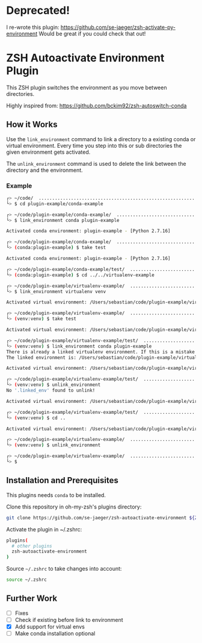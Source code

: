 # Deprecated!

I re-wrote this plugin: https://github.com/se-jaeger/zsh-activate-py-environment
Would be great if you could check that out!






# ZSH Autoactivate Environment Plugin

This ZSH plugin switches the environment as you move between directories.

Highly inspired from: https://github.com/bckim92/zsh-autoswitch-conda


## How it Works

Use the `link_environment` command to link a directory to a existing conda or virtual environment. Every time you step into this or sub directories the given environment gets activated.

The `unlink_environment` command is used to delete the link between the directory and the environment.


### Example

```bash
┌> ~/code/  ............................................................................................ [13:40:37] <┐
└> $ cd plugin-example/conda-example                                                                     ¯\_(ツ)_/¯ <┘

┌> ~/code/plugin-example/conda-example/  ............................................................... [13:41:05] <┐
└> $ link_environment conda plugin-example                                                               ¯\_(ツ)_/¯ <┘

Activated conda environment: plugin-example - [Python 2.7.16]

┌> ~/code/plugin-example/conda-example/  ............................................................... [13:41:16] <┐
└> (conda:plugin-example) $ take test                                                                    ¯\_(ツ)_/¯ <┘

Activated conda environment: plugin-example - [Python 2.7.16]

┌> ~/code/plugin-example/conda-example/test/  .......................................................... [13:41:20] <┐
└> (conda:plugin-example) $ cd ../../virtualenv-example                                                  ¯\_(ツ)_/¯ <┘

┌> ~/code/plugin-example/virtualenv-example/  .......................................................... [13:41:27] <┐
└> $ link_environment virtualenv venv                                                                    ¯\_(ツ)_/¯ <┘

Activated virtual environment: /Users/sebastian/code/plugin-example/virtualenv-example/venv - [Python 3.7.5]

┌> ~/code/plugin-example/virtualenv-example/  .......................................................... [13:41:35] <┐
└> (venv:venv) $ take test                                                                               ¯\_(ツ)_/¯ <┘

Activated virtual environment: /Users/sebastian/code/plugin-example/virtualenv-example/venv - [Python 3.7.5]

┌> ~/code/plugin-example/virtualenv-example/test/  ..................................................... [13:41:40] <┐
└> (venv:venv) $ link_environment conda plugin-example                                                   ¯\_(ツ)_/¯ <┘
There is already a linked virtualenv environment. If this is a mistake use the unlink_environment command.
The linked environment is: /Users/sebastian/code/plugin-example/virtualenv-example/venv

Activated virtual environment: /Users/sebastian/code/plugin-example/virtualenv-example/venv - [Python 3.7.5]

┌> ~/code/plugin-example/virtualenv-example/test/  ..................................................... [13:41:44] <┐
└> (venv:venv) $ unlink_environment                                                                      ¯\_(ツ)_/¯ <┘
No '.linked_env' found to unlink!

Activated virtual environment: /Users/sebastian/code/plugin-example/virtualenv-example/venv - [Python 3.7.5]

┌> ~/code/plugin-example/virtualenv-example/test/  ..................................................... [13:41:55] <┐
└> (venv:venv) $ cd ..                                                                                   ¯\_(ツ)_/¯ <┘

Activated virtual environment: /Users/sebastian/code/plugin-example/virtualenv-example/venv - [Python 3.7.5]

┌> ~/code/plugin-example/virtualenv-example/  .......................................................... [13:42:00] <┐
└> (venv:venv) $ unlink_environment                                                                      ¯\_(ツ)_/¯ <┘

┌> ~/code/plugin-example/virtualenv-example/  .......................................................... [13:42:07] <┐
└> $                                                                                                     ¯\_(ツ)_/¯ <┘                                                                     ¯\_(ツ)_/¯ <┘
```


## Installation and Prerequisites

This plugins needs `conda` to be installed.

Clone this repository in oh-my-zsh's plugins directory:

```bash
git clone https://github.com/se-jaeger/zsh-autoactivate-environment ${ZSH_CUSTOM:-~/.oh-my-zsh/custom}/plugins/zsh-autoactivate-environment
```

Activate the plugin in ~/.zshrc:

```bash
plugins(
  # other plugins
  zsh-autoactivate-environment
)
```

Source `~/.zshrc` to take changes into account:

```bash
source ~/.zshrc
```

## Further Work

- [ ] Fixes
- [ ] Check if existing before link to environment
- [x] Add support for virtual envs
- [ ] Make conda installation optional
